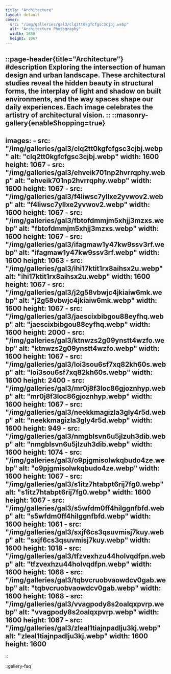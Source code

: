 ```yaml
---
title: "Architecture"
layout: default
cover:
  src: "/img/galleries/gal3/clq2tt0kgfcfgsc3cjbj.webp"
  alt: "Architecture Photography"
  width: 1600
  height: 1067
---
```


::page-header{title="Architecture"}
#description
Exploring the intersection of human design and urban landscape. These architectural studies reveal the hidden beauty in structural forms, the interplay of light and shadow on built environments, and the way spaces shape our daily experiences. Each image celebrates the artistry of architectural vision.
::
::masonry-gallery{enableShopping=true}
---
images:
    - src: "/img/galleries/gal3/clq2tt0kgfcfgsc3cjbj.webp"
      alt: "clq2tt0kgfcfgsc3cjbj.webp"
      width: 1600
      height: 1067
    - src: "/img/galleries/gal3/ehveik701np2hvrrqphy.webp"
      alt: "ehveik701np2hvrrqphy.webp"
      width: 1600
      height: 1067
    - src: "/img/galleries/gal3/f4liwsc7yllxe2yvwov2.webp"
      alt: "f4liwsc7yllxe2yvwov2.webp"
      width: 1600
      height: 1067
    - src: "/img/galleries/gal3/fbtofdmmjm5xhjj3mzxs.webp"
      alt: "fbtofdmmjm5xhjj3mzxs.webp"
      width: 1600
      height: 1067
    - src: "/img/galleries/gal3/ifagmaw1y47kw9ssv3rf.webp"
      alt: "ifagmaw1y47kw9ssv3rf.webp"
      width: 1600
      height: 1063
    - src: "/img/galleries/gal3/ihi17ktit1rx8aihsx2u.webp"
      alt: "ihi17ktit1rx8aihsx2u.webp"
      width: 1600
      height: 1067
    - src: "/img/galleries/gal3/j2g58vbwjc4jkiaiw6mk.webp"
      alt: "j2g58vbwjc4jkiaiw6mk.webp"
      width: 1600
      height: 1067
    - src: "/img/galleries/gal3/jaescixbibgou88eyfhq.webp"
      alt: "jaescixbibgou88eyfhq.webp"
      width: 1600
      height: 2000
    - src: "/img/galleries/gal3/ktnwzs2g09ynstt4wzfo.webp"
      alt: "ktnwzs2g09ynstt4wzfo.webp"
      width: 1600
      height: 1067
    - src: "/img/galleries/gal3/loi3sou6sf7xq82kh60s.webp"
      alt: "loi3sou6sf7xq82kh60s.webp"
      width: 1600
      height: 2400
    - src: "/img/galleries/gal3/mr0j8f3loc86gjoznhyp.webp"
      alt: "mr0j8f3loc86gjoznhyp.webp"
      width: 1600
      height: 1067
    - src: "/img/galleries/gal3/neekkmagizla3gly4r5d.webp"
      alt: "neekkmagizla3gly4r5d.webp"
      width: 1600
      height: 949
    - src: "/img/galleries/gal3/nmgblsvn6u5jlzuh3dib.webp"
      alt: "nmgblsvn6u5jlzuh3dib.webp"
      width: 1600
      height: 1074
    - src: "/img/galleries/gal3/o9pjgmisolwkqbudo4ze.webp"
      alt: "o9pjgmisolwkqbudo4ze.webp"
      width: 1600
      height: 1067
    - src: "/img/galleries/gal3/s1itz7htabpt6rij7fg0.webp"
      alt: "s1itz7htabpt6rij7fg0.webp"
      width: 1600
      height: 1067
    - src: "/img/galleries/gal3/s5wfdm0ff4hilggnfbfd.webp"
      alt: "s5wfdm0ff4hilggnfbfd.webp"
      width: 1600
      height: 1061
    - src: "/img/galleries/gal3/sxjf6cs3qsuvmisj7kuy.webp"
      alt: "sxjf6cs3qsuvmisj7kuy.webp"
      width: 1600
      height: 1018
    - src: "/img/galleries/gal3/tfzvexhzu44holvqdfpn.webp"
      alt: "tfzvexhzu44holvqdfpn.webp"
      width: 1600
      height: 1068
    - src: "/img/galleries/gal3/tqbvcruobvaowdcv0gab.webp"
      alt: "tqbvcruobvaowdcv0gab.webp"
      width: 1600
      height: 1068
    - src: "/img/galleries/gal3/vvagpody8s2oalqxpvrp.webp"
      alt: "vvagpody8s2oalqxpvrp.webp"
      width: 1600
      height: 1067
    - src: "/img/galleries/gal3/zleal1tiajnpadlju3kj.webp"
      alt: "zleal1tiajnpadlju3kj.webp"
      width: 1600
      height: 1600
---
::

::gallery-faq
